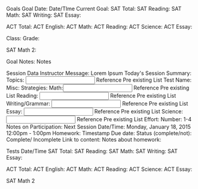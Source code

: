 Goals
Goal Date:
Date/TIme
Current Goal:
SAT Total:
SAT Reading:
SAT Math:
SAT Writing:
SAT Essay: 

ACT Total:
ACT English:
ACT Math:
ACT Reading:
ACT Science:
ACT Essay:

Class: 
Grade:

SAT Math 2:

Goal Notes:
<text>Notes</text>

Session Data
Instructor Message:
<string> Lorem Ipsum </string>
Today's Session Summary:
<string>
Topics: 
<input> Reference Pre existing List </input>
Test Name: <dropdown>
Misc: <string>
Strategies: 
Math:<input> Reference Pre existing List </input>
Reading: <input> Reference Pre existing List </input>
Writing/Grammar: <input> Reference Pre existing List </input>
Essay: <input> Reference Pre existing List </input>
Science: <input> Reference Pre existing List </input>
Effort:
Number: 1-4
Notes on Participation: <string></string>
Next Session
Date/Time: 
Monday, January 18, 2015 
12:00pm - 1:00pm
Homework:
Timestamp
Due date:
Status (complete/not): Complete/ Incomplete 
Link to content:
Notes about homework:


Tests
Date/Time
SAT Total:
SAT Reading:
SAT Math:
SAT Writing:
SAT Essay: 

ACT Total:
ACT English:
ACT Math:
ACT Reading:
ACT Science:
ACT Essay:

SAT Math 2



















